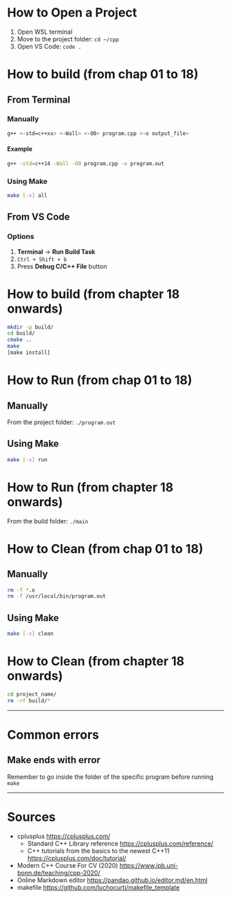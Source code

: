 # How to Open a Project

1. Open WSL terminal
2. Move to the project folder: `cd ~/cpp`
3. Open VS Code: `code .`

# How to build (from chap 01 to 18)

## From Terminal

### Manually

```sh
g++ <-std=c++xx> <-Wall> <-O0> program.cpp <-o output_file>
```

#### Example

```sh
g++ -std=c++14 -Wall -O0 program.cpp -o program.out
```

### Using Make

```sh
make [-s] all
```

## From VS Code

### Options

1. **Terminal** &rarr; **Run Build Task**
2. `Ctrl + Shift + b`
3. Press **Debug C/C++ File** button

# How to build (from chapter 18 onwards)

```sh
mkdir -p build/
cd build/
cmake ..
make
[make install]
```

# How to Run (from chap 01 to 18)

## Manually

From the project folder: `./program.out`

## Using Make

```sh
make [-s] run
```

# How to Run (from chapter 18 onwards)

From the build folder: `./main`

# How to Clean (from chap 01 to 18)

## Manually

```sh
rm -f *.o
rm -f /usr/local/bin/program.out
```

## Using Make

```sh
make [-s] clean
```

# How to Clean (from chapter 18 onwards)

```sh
cd project_name/
rm -rf build/*
```

------------

# Common errors

## Make ends with error

Remember to go inside the folder of the specific program before running `make`

------------

# Sources

+ cplusplus https://cplusplus.com/
  + Standard C++ Library reference https://cplusplus.com/reference/
  + C++ tutorials from the basics to the newest C++11 https://cplusplus.com/doc/tutorial/
+ Modern C++ Course For CV (2020) https://www.ipb.uni-bonn.de/teaching/cpp-2020/
+ Online Markdown editor https://pandao.github.io/editor.md/en.html
+ makefile https://github.com/luchocurti/makefile_template
